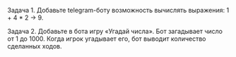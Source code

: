 Задача 1. Добавьте telegram-боту возможность вычислять выражения: 1 + 4 * 2 -> 9.

Задача 2. Добавьте в бота игру «Угадай числа». Бот загадывает число от 1 до 1000.
Когда игрок угадывает его, бот выводит количество сделанных ходов.